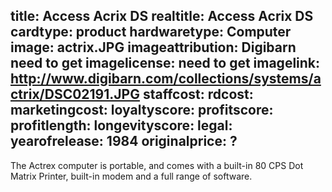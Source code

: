 title: Access Acrix DS
realtitle: Access Acrix DS
cardtype: product
hardwaretype: Computer
image: actrix.JPG
imageattribution: Digibarn need to get
imagelicense: need to get 
imagelink: http://www.digibarn.com/collections/systems/actrix/DSC02191.JPG
staffcost: 
rdcost: 
marketingcost: 
loyaltyscore: 
profitscore: 
profitlength: 
longevityscore: 
legal: 
yearofrelease: 1984
originalprice: ?
---
The Actrex computer is portable,  and comes with a built-in 80 CPS Dot Matrix Printer, built-in modem and a full range of software.